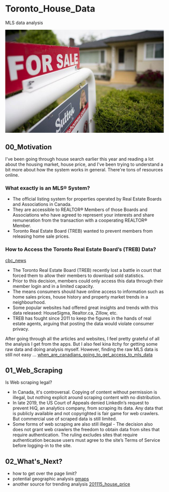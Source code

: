 # Toronto_House_Data
MLS data analysis

![img](https://github.com/krystinli/Toronto_House_Price/blob/main/img/for_sale_img.jpg)

## 00_Motivation 
I've been going through house search earlier this year and reading a lot about the housing market, house price, and I've been trying to understand a bit more about how the system works in general. There're tons of resources online. 

### What exactly is an MLS® System?
- The official listing system for properties operated by Real Estate Boards and Associations in Canada.
- They are accessible to REALTOR® Members of those Boards and Associations who have agreed to represent your interests and share remuneration from the transaction with a cooperating REALTOR® Member.
- Toronto Real Estate Board (TREB) wanted to prevent members from releasing home sale prices. 

### How to Access the Toronto Real Estate Board’s (TREB) Data?
[cbc_news](https://www.cbc.ca/news/business/treb-real-estate-sale-prices-1.4795903)
- The Toronto Real Estate Board (TREB) recently lost a battle in court that forced them to allow their members to download sold statistics. 
- Prior to this decision, members could only access this data through their member login and in a limited capacity. 
- The means consumers should have online access to information such as home sales prices, house history and property market trends in a neighbourhood.
- Some popular websites had offered great insights and trends with this data released: HouseSigma, Realtor.ca, Zillow, etc. 
- TREB has fought since 2011 to keep the figures in the hands of real estate agents, arguing that posting the data would violate consumer privacy.

After going through all the articles and websites, I feel pretty grateful of all the analysis I get from the apps. But I also feel kina itchy for getting some raw data and doing analysis myself. However, finding the raw MLS data is still not easy ... [when_are_canadians_going_to_get_access_to_mls_data](https://www.reddit.com/r/canada/comments/ayrw4v/when_are_canadians_going_to_get_access_to_mls_data/)

## 01_Web_Scraping
Is Web scraping legal?
- In Canada, it's controversal. Copying of content without permission is illegal, but nothing explicit around scraping content with no distribution.  
- In late 2019, the US Court of Appeals denied LinkedIn’s request to prevent HiQ, an analytics company, from scraping its data. Any data that is publicly available and not copyrighted is fair game for web crawlers. But commercial use of scraped data is still limited.
-  Some forms of web scraping are also still illegal - The decision also does not grant web crawlers the freedom to obtain data from sites that require authentication. The ruling excludes sites that require authentication because users must agree to the site’s Terms of Service before logging-in to the site.

## 02_What's_Next?
- how to get over the page limit?
- potential geographic analysis [gmaps](https://towardsdatascience.com/an-end-to-end-data-science-project-that-will-boost-your-portfolio-c53cfe16f0e3)
- another source for trending analysis [201115_house_price](https://github.com/krystinli/Public_Data_Projects/blob/main/201115_house_price.ipynb)
